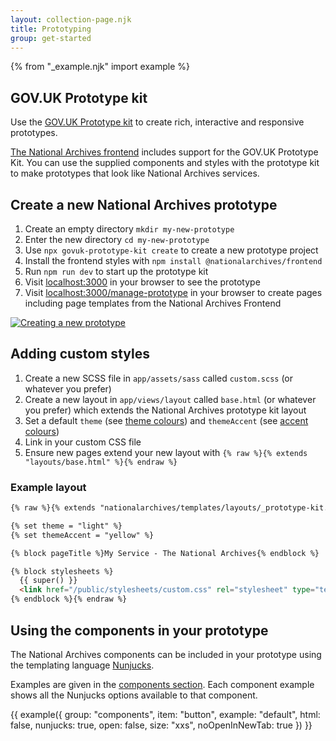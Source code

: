 ```yaml
---
layout: collection-page.njk
title: Prototyping
group: get-started
---
```


{% from "_example.njk" import example %}

## GOV.UK Prototype kit

Use the [GOV.UK Prototype kit](https://prototype-kit.service.gov.uk/docs/) to create rich, interactive and responsive prototypes.

[The National Archives frontend](https://github.com/nationalarchives/tna-frontend) includes support for the GOV.UK Prototype Kit. You can use the supplied components and styles with the prototype kit to make prototypes that look like National Archives services.

## Create a new National Archives prototype

1. Create an empty directory `mkdir my-new-prototype`
1. Enter the new directory `cd my-new-prototype`
1. Use `npx govuk-prototype-kit create` to create a new prototype project
1. Install the frontend styles with `npm install @nationalarchives/frontend`
1. Run `npm run dev` to start up the prototype kit
1. Visit [localhost:3000](http://localhost:3000) in your browser to see the prototype
1. Visit [localhost:3000/manage-prototype](http://localhost:3000/manage-prototype) in your browser to create pages including page templates from the National Archives Frontend

[![Creating a new prototype](https://asciinema.org/a/618385.svg)](https://asciinema.org/a/618385)

## Adding custom styles

1. Create a new SCSS file in `app/assets/sass` called `custom.scss` (or whatever you prefer)
1. Create a new layout in `app/views/layout` called `base.html` (or whatever you prefer) which extends the National Archives prototype kit layout
1. Set a default `theme` (see [theme colours](/design-system/styles/colours/#theme-colours)) and `themeAccent` (see [accent colours](/design-system/styles/colours/#accent-colours))
1. Link in your custom CSS file
1. Ensure new pages extend your new layout with `{% raw %}{% extends "layouts/base.html" %}{% endraw %}`

### Example layout

```html
{% raw %}{% extends "nationalarchives/templates/layouts/_prototype-kit.njk" %}

{% set theme = "light" %}
{% set themeAccent = "yellow" %}

{% block pageTitle %}My Service - The National Archives{% endblock %}

{% block stylesheets %}
  {{ super() }}
  <link href="/public/stylesheets/custom.css" rel="stylesheet" type="text/css" />
{% endblock %}{% endraw %}
```

## Using the components in your prototype

The National Archives components can be included in your prototype using the templating language [Nunjucks](https://mozilla.github.io/nunjucks/).

Examples are given in the [components section](/design-system/components/). Each component example shows all the Nunjucks options available to that component.

{{ example({ group: "components", item: "button", example: "default", html: false, nunjucks: true, open: false, size: "xxs", noOpenInNewTab: true }) }}
